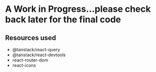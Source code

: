 <h1>A Work in Progress...please check back later for the final code</h1>

<h2>Resources used </h2>
<ul>
<li>@tanstack/react-query</li>
<li>@tanstack/react-devtools</li>
<li>react-router-dom</li>
<li>react-icons</li>

</ul>
